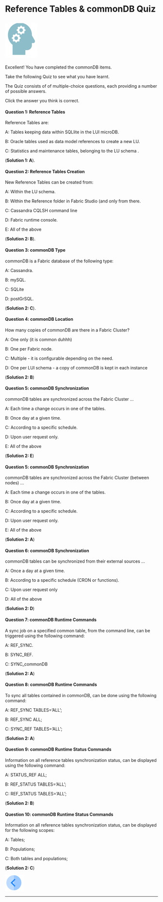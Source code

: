 # Reference Tables & commonDB Quiz

## ![](/academy/Training_Level_1/03_fabric_basic_LU/images/Quiz.png)
Excellent! 
You have completed the commonDB  items.


Take the following Quiz to see what you have learnt. 

The Quiz consists of of multiple-choice questions, each providing a number of possible answers. 

Click the answer you think is correct. 


#### Question 1: Reference Tables

Reference Tables are:

A: Tables keeping data within SQLlite in the LUI microDB.

B: Oracle tables used as data model references to create a new LU.

C: Statistics and maintenance tables, belonging to the LU schema .


(**Solution 1: A**).


#### Question 2: Reference Tables Creation

New Reference Tables can be created from:

A: Within the LU schema.

B: Within the Reference folder in Fabric Studio (and only from there.

C: Cassandra CQLSH command line 

D: Fabric runtime console.

E: All of the above

(**Solution 2: B**).



#### Question 3: commonDB Type

commonDB is a Fabric database of the following type:

A: Cassandra.

B: mySQL.

C: SQLite 

D: postGrSQL.

(**Solution 2: C**).


#### Question 4: commonDB Location

How many copies of commonDB are there in a Fabric Cluster?

A: One only (it is common duhhh)

B: One per Fabric node.

C: Multiple - it is configurable depending on the need. 

D: One per LUI schema - a copy of commonDB is kept in each instance

(**Solution 2: B**)


#### Question 5: commonDB Synchronization

commonDB tables are synchronized across the Fabric Cluster ...

A: Each time a change occurs in one of the tables.

B: Once day at a given time.

C: According to a specific schedule.

D: Upon user request only.

E: All of the above

(**Solution 2: E**)


#### Question 5: commonDB Synchronization

commonDB tables are synchronized across the Fabric Cluster (between nodes) ...

A: Each time a change occurs in one of the tables.

B: Once day at a given time.

C: According to a specific schedule.

D: Upon user request only.

E: All of the above

(**Solution 2: A**)


#### Question 6: commonDB Synchronization

commonDB tables can be synchronized from their external sources ...

A: Once a day at a given time.

B: According to a specific schedule (CRON or functions).

C: Upon user request only

D: All of the above

(**Solution 2: D**)


#### Question 7: commonDB Runtime Commands

A sync job on a specified common table, from the command line, can be triggered using the following command:

A: REF_SYNC.

B: SYNC_REF.

C: SYNC_commonDB

(**Solution 2: A**)


#### Question 8: commonDB Runtime Commands

To sync all tables contained in commonDB, can be done using the following command:

A: REF_SYNC TABLES=’ALL’;

B: REF_SYNC ALL;

C: SYNC_REF TABLES=’ALL’;

(**Solution 2: A**)


#### Question 9: commonDB Runtime Status Commands

Information on all reference tables synchronization status, can be displayed using the following command:

A: STATUS_REF ALL;

B: REF_STATUS TABLES=’ALL’;

C: REF_STATUS TABLES=’ALL’;

(**Solution 2: B**)


#### Question 10: commonDB Runtime Status Commands

Information on all reference tables synchronization status, can be displayed for the following scopes:

A: Tables;

B: Populations;

C: Both tables and populations;

(**Solution 2: C**)

[![Previous](/articles/images/Previous.png)](/academy/Training_Level_1/08_reference(commonDB)_tables/04_commonDB_solutions.md)

------
